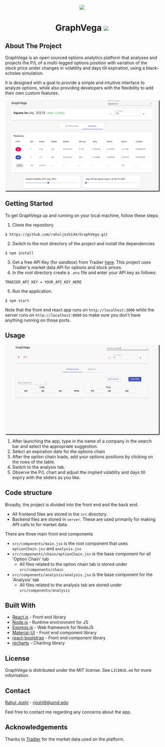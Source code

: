 <p align="center">
 <img src="https://github.com/rahuljoshi44/GraphVega/blob/master/public/vega.png" width="200">
 <h1 align="center"> GraphVega  
 <img src="https://img.shields.io/badge/License-MIT-yellow.svg">
 </h1>
</p>
 
## About The Project
GraphVega is an open sourced options analytics platform that analyses and projects the P/L of a multi-legged options position with variation of the stock price under changes in volatility and days till expiration, using a black-scholes simulation.  

It is designed with a goal to provide a simple and intuitive interface to analyze options, while also providing developers with the flexibility to add their own custom features.

<p align="center" style="box-shadow: 2px 2px 2px black;">
  <img src="./media/demo-1.png" width="550">
</p>

## Getting Started
To get GraphVega up and running on your local machine, follow these steps:
1. Clone the repository
```
$ https://github.com/rahuljoshi44/GraphVega.git
```
2. Switch to the root directory of the project and install the dependencies
```
$ npm install
```
3. Get a free API Key (for sandbox) from Tradier [here](https://developer.tradier.com/user/sign_up?_ga=2.9691381.1305307848.1613100396-1783872143.1609733953). This project uses Tradier's market data API for options and stock prices.
4. In the root directory create a `.env` file and enter your API key as follows:
```
TRADIER_API_KEY = YOUR_API_KEY_HERE
```
5. Run the application.
```
$ npm start
```
Note that the front end react app runs on `http://localhost:3000` while the server runs on `http://localhost:8000` so make sure you don't have anything running on those ports.

## Usage
<p align="center" style="box-shadow: 2px 2px 2px black;">
  <img src="./media/graphvega-adding-positions.gif" width="550">
</p>

1. After launching the app, type in the name of a company in the search bar and select the appropriate suggestion.
2. Select an expiration date for the options chain
3. After the option chain loads, add your options positions by clicking on the rows of the table.
4. Switch to the analysis tab.
5. Observe the P/L chart and adjust the implied volatility and days till expiry with the sliders as you like.


## Code structure
Broadly, the project is divided into the front end and the back end.
 - All frontend files are stored in the `src` directory.
 - Backend files are stored in `server`. These are used primarily for making API calls to for market data.
 
There are three main front end components
 - `src/components/main.jsx` is the root component that uses `optionChain.jsx` and `analysis.jsx` 
 - `src/components/chain/optionChain.jsx` is the base component for all 'Option Chain' tab
    - All files related to the option chain tab is stored under `src/components/chain`
 - `src/components/analysis/analysis.jsx` is the base component for the 'Analysis' tab
    - All files related to the analysis tab are stored under `src/components/analysis`
  
## Built With
- [React.js](https://reactjs.org/) - Front end library
- [Node.js](https://nodejs.org/en/) - Runtime environment for JS
- [Express.js](https://expressjs.com/) - Web framework for NodeJS
- [Material-UI](https://material-ui.com/) - Front end component library
- [react-bootstrap](https://react-bootstrap.github.io/) - Front end component library
- [recharts](https://recharts.org/en-US/) - Charting library

## License
GraphVega is distributed under the MIT license. See `LICENSE.md` for more information.

## Contact
[Rahul Joshi](https://www.linkedin.com/in/rahuljoshi4/) - rjoshi9@umd.edu

Feel free to contact me regarding any concerns about the app.

## Acknowledgements
Thanks to [Tradier](https://tradier.com/) for the market data used on the platform.
